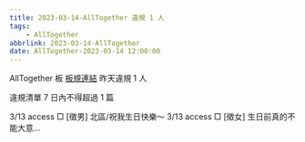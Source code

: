 ```yaml
---
title: 2023-03-14-AllTogether 違規 1 人
tags:
    - AllTogether
abbrlink: 2023-03-14-AllTogether
date: AllTogether-2023-03-14 12:00:00
---
```

AllTogether 板 [板規連結](https://www.ptt.cc/bbs/AllTogether/M.1643211430.A.5FB.html)
昨天違規 1 人
<!-- more -->

違規清單
7 日內不得超過 1 篇

3/13 access □ [徵男]  北區/祝我生日快樂～
3/13 access □ [徵女] 生日前真的不能大意…
